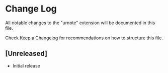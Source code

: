 # Change Log

All notable changes to the "urnote" extension will be documented in this file.

Check [Keep a Changelog](http://keepachangelog.com/) for recommendations on how to structure this file.

## [Unreleased]

- Initial release